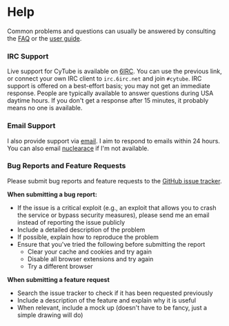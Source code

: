 # Help

Common problems and questions can usually be answered by consulting the
[FAQ](https://github.com/calzoneman/sync/wiki/Frequently-Asked-Questions) or the
[user guide](https://github.com/calzoneman/sync/blob/3.0/docs/index.md).

### IRC Support

Live support for CyTube is available on
[6IRC](https://webchat.6irc.net/?channels=cytube).  You can use the previous
link, or connect your own IRC client to `irc.6irc.net` and join `#cytube`.  IRC
support is offered on a best-effort basis; you may not get an immediate
response.  People are typically available to answer questions during USA daytime
hours.  If you don't get a response after 15 minutes, it probably means no one
is available.

### Email Support

I also provide support via [email](mailto:cyzon@cytu.be).  I aim to respond to
emails within 24 hours.  You can also email [nuclearace](mailto:nuclearace@cytu.be) if
I'm not available.

### Bug Reports and Feature Requests

Please submit bug reports and feature requests to the [GitHub issue
tracker](https://github.com/calzoneman/sync/issues).

**When submitting a bug report:**

  * If the issue is a critical exploit (e.g., an exploit that allows you to
    crash the service or bypass security measures), please send me an email
    instead of reporting the issue publicly
  * Include a detailed description of the problem
  * If possible, explain how to reproduce the problem
  * Ensure that you've tried the following before submitting the report
    - Clear your cache and cookies and try again
    - Disable all browser extensions and try again
    - Try a different browser

**When submitting a feature request**

  * Search the issue tracker to check if it has been requested previously
  * Include a description of the feature and explain why it is useful
  * When relevant, include a mock up (doesn't have to be fancy, just a simple
    drawing will do)
